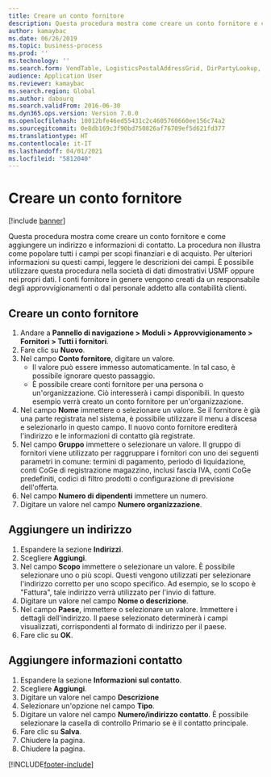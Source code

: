 ```yaml
---
title: Creare un conto fornitore
description: Questa procedura mostra come creare un conto fornitore e come aggiungere un indirizzo e informazioni di contatto.
author: kamaybac
ms.date: 06/26/2019
ms.topic: business-process
ms.prod: ''
ms.technology: ''
ms.search.form: VendTable, LogisticsPostalAddressGrid, DirPartyLookup, LogisticsPostalAddress, SysLookupMultiSelectGrid, WHSFilterGenerallyAvail
audience: Application User
ms.reviewer: kamaybac
ms.search.region: Global
ms.author: dabourq
ms.search.validFrom: 2016-06-30
ms.dyn365.ops.version: Version 7.0.0
ms.openlocfilehash: 10012bfe46ed55431c2c4605760660ee156c74a2
ms.sourcegitcommit: 0e8db169c3f90bd750826af76709ef5d621fd377
ms.translationtype: HT
ms.contentlocale: it-IT
ms.lasthandoff: 04/01/2021
ms.locfileid: "5812040"
---
```

# <a name="create-a-vendor-account"></a>Creare un conto fornitore

[!include [banner](../../includes/banner.md)]

Questa procedura mostra come creare un conto fornitore e come aggiungere un indirizzo e informazioni di contatto. La procedura non illustra come popolare tutti i campi per scopi finanziari e di acquisto. Per ulteriori informazioni su questi campi, leggere le descrizioni dei campi. È possibile utilizzare questa procedura nella società di dati dimostrativi USMF oppure nei propri dati. I conti fornitore in genere vengono creati da un responsabile degli approvvigionamenti o dal personale addetto alla contabilità clienti.


## <a name="create-a-vendor-account"></a>Creare un conto fornitore
1. Andare a **Pannello di navigazione > Moduli > Approvvigionamento > Fornitori > Tutti i fornitori**.
2. Fare clic su **Nuovo**.
3. Nel campo **Conto fornitore**, digitare un valore.
    - Il valore può essere immesso automaticamente. In tal caso, è possibile ignorare questo passaggio.  
    - È possibile creare conti fornitore per una persona o un'organizzazione. Ciò interesserà i campi disponibili. In questo esempio verrà creato un conto fornitore per un'organizzazione.   
4. Nel campo **Nome** immettere o selezionare un valore. Se il fornitore è già una parte registrata nel sistema, è possibile utilizzare il menu a discesa e selezionarlo in questo campo. Il nuovo conto fornitore erediterà l'indirizzo e le informazioni di contatto già registrate.
5. Nel campo **Gruppo** immettere o selezionare un valore. Il gruppo di fornitori viene utilizzato per raggruppare i fornitori con uno dei seguenti parametri in comune: termini di pagamento, periodo di liquidazione, conti CoGe di registrazione magazzino, inclusi fascia IVA, conti CoGe predefiniti, codici di filtro prodotti o configurazione di previsione dell'offerta.
6. Nel campo **Numero di dipendenti** immettere un numero.
7. Digitare un valore nel campo **Numero organizzazione**.

## <a name="add-an-address"></a>Aggiungere un indirizzo
1. Espandere la sezione **Indirizzi**.
2. Scegliere **Aggiungi**.
3. Nel campo **Scopo** immettere o selezionare un valore. È possibile selezionare uno o più scopi. Questi vengono utilizzati per selezionare l'indirizzo corretto per uno scopo specifico. Ad esempio, se lo scopo è "Fattura", tale indirizzo verrà utilizzato per l'invio di fatture.
4. Digitare un valore nel campo **Nome o descrizione**.
5. Nel campo **Paese**, immettere o selezionare un valore. Immettere i dettagli dell'indirizzo. Il paese selezionato determinerà i campi visualizzati, corrispondenti al formato di indirizzo per il paese. 
6. Fare clic su **OK**.

## <a name="add-contact-information"></a>Aggiungere informazioni contatto
1. Espandere la sezione **Informazioni sul contatto**.
2. Scegliere **Aggiungi**.
3. Digitare un valore nel campo **Descrizione**
4. Selezionare un'opzione nel campo **Tipo**.
5. Digitare un valore nel campo **Numero/indirizzo contatto**. È possibile selezionare la casella di controllo Primario se è il contatto principale.  
6. Fare clic su **Salva**.
7. Chiudere la pagina.
8. Chiudere la pagina.



[!INCLUDE[footer-include](../../../includes/footer-banner.md)]
